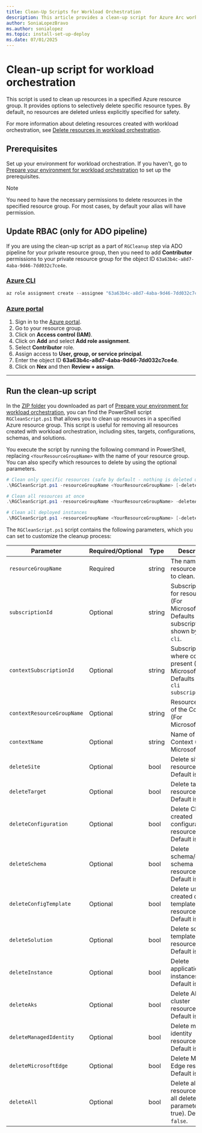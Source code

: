 ```yaml
---
title: Clean-Up Scripts for Workload Orchestration
description: This article provides a clean-up script for Azure Arc workload orchestration.
author: SoniaLopezBravo
ms.author: sonialopez
ms.topic: install-set-up-deploy
ms.date: 07/01/2025
---
```


# Clean-up script for workload orchestration

This script is used to clean up resources in a specified Azure resource group. It provides options to selectively delete specific resource types. By default, no resources are deleted unless explicitly specified for safety.

For more information about deleting resources created with workload orchestration, see [Delete resources in workload orchestration](delete-resources.md).

## Prerequisites

Set up your environment for workload orchestration. If you haven't, go to [Prepare your environment for workload orchestration](initial-setup-environment.md) to set up the prerequisites.

> [!NOTE]
> You need to have the necessary permissions to delete resources in the specified resource group. For most cases, by default your alias will have permission.

## Update RBAC (only for ADO pipeline)

If you are using the clean-up script as a part of `RGCleanup` step via ADO pipeline for your private resource group, then you need to add **Contributor** permissions to your private resource group for the object ID `63a63b4c-a8d7-4aba-9d46-7dd032c7ce4e`.

### [Azure CLI](#tab/azcli)

```powershell
az role assignment create --assignee "63a63b4c-a8d7-4aba-9d46-7dd032c7ce4e" --role "Contributor" --scope "/subscriptions/<your subscription>/resourceGroups/<yourResourceGroupName>"
```

### [Azure portal](#tab/azportal)

1. Sign in to the [Azure portal](https://portal.azure.com/).
1. Go to your resource group.
1. Click on **Access control (IAM)**.
1. Click on **Add** and select **Add role assignment**.
1. Select **Contributor** role.
1. Assign access to **User, group, or service principal**.
1. Enter the object ID **63a63b4c-a8d7-4aba-9d46-7dd032c7ce4e**.
1. Click on **Nex** and then **Review + assign**.

***

## Run the clean-up script 

In the [ZIP folder](https://github.com/microsoft/AEP/blob/main/content/en/docs/Configuration%20Manager%20(Public%20Preview)/Scripts%20for%20Onboarding/Configuration%20manager%20files.zip) you downloaded as part of [Prepare your environment for workload orchestration](initial-setup-environment.md), you can find the PowerShell script `RGCleanScript.ps1` that allows you to clean up resources in a specified Azure resource group. This script is useful for removing all resources created with workload orchestration, including sites, targets, configurations, schemas, and solutions.

You execute the script by running the following command in PowerShell, replacing `<YourResourceGroupName>` with the name of your resource group. You can also specify which resources to delete by using the optional parameters.

```powershell
# Clean only specific resources (safe by default - nothing is deleted unless explicitly specified)
.\RGCleanScript.ps1 -resourceGroupName <YourResourceGroupName> [-deleteSite $true] [-deleteTarget $true] 

# Clean all resources at once
.\RGCleanScript.ps1 -resourceGroupName <YourResourceGroupName> -deleteAll $true

# Clean all deployed instances
.\RGCleanScript.ps1 -resourceGroupName <YourResourceGroupName> [-deleteInstance $true]
```

The `RGCleanScript.ps1` script contains the following parameters, which you can set to customize the cleanup process:

| Parameter                  | Required/Optional | Type    | Description                                                                                      |
|----------------------------|-------------------|---------|--------------------------------------------------------------------------------------------------|
| `resourceGroupName`        | Required          | string  | The name of the resource group to clean.                                                         |
| `subscriptionId`           | Optional          | string  | Subscription ID for resources (For Microsoft.Edge). Defaults to the subscription shown by `az cli`. |
| `contextSubscriptionId`    | Optional          | string  | Subscription ID where context is present (For Microsoft.Edge). Defaults to `az cli subscription`.   |
| `contextResourceGroupName` | Optional          | string  | Resource group of the Context (For Microsoft.Edge).                    |
| `contextName`              | Optional          | string  | Name of the Context (For Microsoft.Edge).                      |
| `deleteSite`               | Optional          | bool    | Delete site resources. Default is `false`.                                                       |
| `deleteTarget`             | Optional          | bool    | Delete target resources. Default is `false`.                                                     |
| `deleteConfiguration`      | Optional          | bool    | Delete CM created configuration resources. Default is `false`.                                   |
| `deleteSchema`             | Optional          | bool    | Delete schema/dynamic schema resources. Default is `false`.                                      |
| `deleteConfigTemplate`     | Optional          | bool    | Delete user created config template resources. Default is `false`.                               |
| `deleteSolution`           | Optional          | bool    | Delete solution template resources. Default is `false`.                                          |
| `deleteInstance`           | Optional          | bool    | Delete application instances. Default is `false`.                                                |
| `deleteAks`                | Optional          | bool    | Delete AKS cluster resources. Default is `false`.                                                |
| `deleteManagedIdentity`    | Optional          | bool    | Delete managed identity resources. Default is `false`.                                           |
| `deleteMicrosoftEdge`      | Optional          | bool    | Delete Microsoft Edge resources. Default is `false`.                                             |
| `deleteAll`                | Optional          | bool    | Delete all resources (sets all delete parameters to true). Default is `false`.                   |

